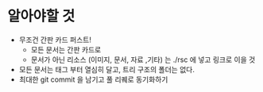 

# 알아야할 것

- 무조건 간판 카드 퍼스트!
	- 모든 문서는 간판 카드로
	- 문서가 아닌 리소스 (이미지, 문서, 자료 ,기타) 는 ./rsc 에 넣고 링크로 이을 것
- 모든 문서는 태그 부터 열심히 달고, 트리 구조의 폴더는 없다.
- 최대한 git commit 을 남기고 풀 리퀘로 동기화하기